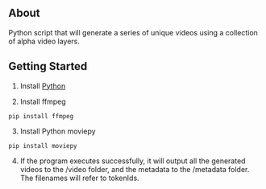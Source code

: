 ## About
Python script that will generate a series of unique videos using a collection of alpha video layers.

## Getting Started
1. Install [Python](https://www.python.org/downloads/)

2. Install ffmpeg
```
pip install ffmpeg
```

3. Install Python moviepy
```
pip install moviepy
```

4. If the program executes successfully, it will output all the generated videos to the /video folder, and the metadata to the /metadata folder. The filenames will refer to tokenIds. 
